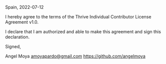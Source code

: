 Spain, 2022-07-12

I hereby agree to the terms of the Thrive Individual Contributor License
Agreement v1.0.

I declare that I am authorized and able to make this agreement and sign this
declaration.

Signed,

Angel Moya amoyapardo@gmail.com https://github.com/angelmoya